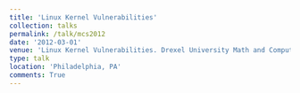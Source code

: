 ```yaml
---
title: 'Linux Kernel Vulnerabilities'
collection: talks
permalink: /talk/mcs2012
date: '2012-03-01'
venue: 'Linux Kernel Vulnerabilities. Drexel University Math and Computer Science (MCS) Society Talk.'
type: talk
location: 'Philadelphia, PA'
comments: True
---
```


